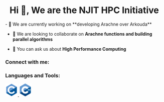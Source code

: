 <h1 align="center">Hi 👋, We are the NJIT HPC Initiative</h1>
- 🔭 We are currently working on **developing Arachne over Arkouda**

- 👯 We are looking to collaborate on **Arachne functions and building parallel algorithms**

- 💬 You can ask us about **High Performance Computing**

<h3 align="left">Connect with me:</h3>
<p align="left">
</p>

<h3 align="left">Languages and Tools:</h3>
<p align="left"> <a href="https://www.cprogramming.com/" target="_blank" rel="noreferrer"> <img src="https://raw.githubusercontent.com/devicons/devicon/master/icons/c/c-original.svg" alt="c" width="40" height="40"/> </a> <a href="https://www.w3schools.com/cpp/" target="_blank" rel="noreferrer"> <img src="https://raw.githubusercontent.com/devicons/devicon/master/icons/cplusplus/cplusplus-original.svg" alt="cplusplus" width="40" height="40"/> </a> </p>
